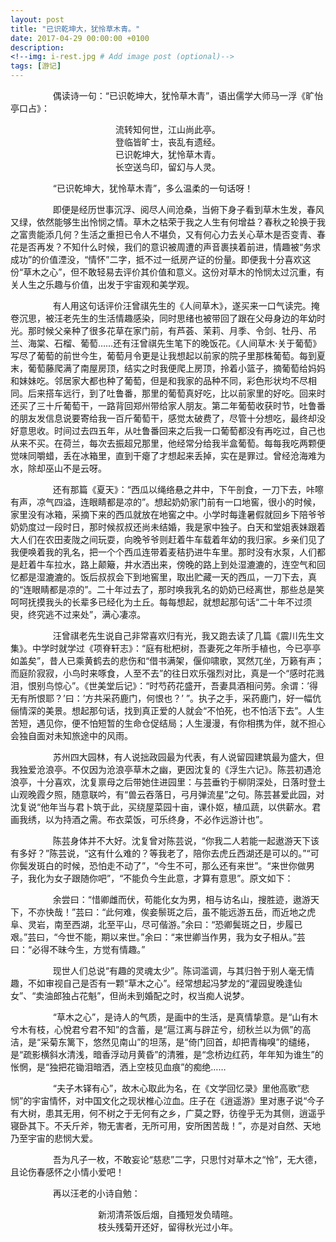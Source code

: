 ```yaml
---
layout: post
title: "已识乾坤大，犹怜草木青。"
date: 2017-04-29 00:00:00 +0100
description: 
<!--img: i-rest.jpg # Add image post (optional)-->
tags: [游记]
---
```



&emsp;
&emsp;
&emsp;&emsp;
偶读诗一句：“已识乾坤大，犹怜草木青”，语出儒学大师马一浮《旷怡亭口占》：
<center>流转知何世，江山尚此亭。</center>
<center>登临皆旷士，丧乱有遗经。</center>
<center>已识乾坤大，犹怜草木青。</center>
<center>长空送鸟印，留幻与人灵。</center>

&emsp;
&emsp;
&emsp;&emsp;
“已识乾坤大，犹怜草木青”，多么温柔的一句话呀！

&emsp;
&emsp;
&emsp;&emsp;
即便是经历世事沉浮、阅尽人间沧桑，当俯下身子看到草木生发，春风又绿，依然能够生出怜悯之情。草木之枯荣于我之人生有何增益？春秋之轮换于我之富贵能添几何？生活之重担已令人不堪负，又有何心力去关心草木是否变青、春花是否再发？不知什么时候，我们的意识被周遭的声音裹挟着前进，情趣被“务求成功”的价值湮没，“情怀”二字，抵不过一纸房产证的份量。即便我十分喜欢这份“草木之心”，但不敢轻易去评价其价值和意义。这份对草木的怜悯太过沉重，有关人生之乐趣与价值，出发于宇宙观和美学观。

&emsp;
&emsp;
&emsp;&emsp;
有人用这句话评价汪曾祺先生的《人间草木》，遂买来一口气读完。掩卷沉思，被汪老先生的生活情趣感染，同时思绪也被带回了跟在父母身边的年幼时光。那时候父亲种了很多花草在家门前，有芦荟、茉莉、月季、令剑、牡丹、吊兰、海棠、石榴、葡萄……还有汪曾祺先生笔下的晚饭花。《人间草木·关于葡萄》写尽了葡萄的前世今生，葡萄月令更是让我想起以前家的院子里那株葡萄。每到夏末，葡萄藤爬满了南屋房顶，结实之时我便爬上房顶，拎着小篮子，摘葡萄给妈妈和妹妹吃。邻居家大都也种了葡萄，但是和我家的品种不同，彩色形状均不尽相同。后来搭车远行，到了吐鲁番，那里的葡萄真好吃，比以前家里的好吃。回来时还买了三十斤葡萄干，一路背回郑州带给家人朋友。第二年葡萄收获时节，吐鲁番的朋友发信息说要寄给我一百斤葡萄干，感觉太破费了，尽管十分想吃，最终却没好意思收。时间过去四五年，从吐鲁番回来之后我一口葡萄都没有再吃过，自己也从来不买。在荷兰，每次去振超兄那里，他经常分给我半盒葡萄。每每我吃两颗便觉味同嚼蜡，丢在冰箱里，直到干瘪了才想起来丢掉，实在是罪过。曾经沧海难为水，除却巫山不是云呀。

&emsp;
&emsp;
&emsp;&emsp;
还有那篇《夏天》：“西瓜以绳络悬之井中，下午剖食，一刀下去，咔嚓有声，凉气四溢，连眼睛都是凉的”。想起奶奶家门前有一口地窖，很小的时候，家里没有冰箱，采摘下来的西瓜就放在地窖之中。小学时每逢暑假就回乡下陪爷爷奶奶度过一段时日，那时候叔叔还尚未结婚，我是家中独子。白天和堂姐表妹跟着大人们在农田麦陇之间玩耍，向晚爷爷则赶着牛车载着年幼的我归家。乡亲们见了我便唤着我的乳名，把一个个西瓜连带着麦秸扔进牛车里。那时没有水泵，人们都是赶着牛车拉水，路上颠簸，井水洒出来，傍晚的路上到处湿漉漉的，连空气和回忆都是湿漉漉的。饭后叔叔会下到地窖里，取出贮藏一天的西瓜，一刀下去，真的“连眼睛都是凉的”。二十年过去了，那时唤我乳名的奶奶已经离世，那些总是笑呵呵抚摸我头的长辈多已经化为土丘。每每想起，就想起那句话“二十年不过须臾，终究逃不过来处”，满心凄凉。

&emsp;
&emsp;
&emsp;&emsp;
汪曾祺老先生说自己非常喜欢归有光，我又跑去读了几篇《震川先生文集》。中学时就学过《项脊轩志》：“庭有枇杷树，吾妻死之年所手植也，今已亭亭如盖矣”，昔人已乘黄鹤去的悲伤和“借书满架，偃仰啸歌，冥然兀坐，万籁有声；而庭阶寂寂，小鸟时来啄食，人至不去”的往日欢乐强烈对比，真是一个“感时花溅泪，恨别鸟惊心”。《世美堂后记》：“时芍药花盛开，吾妻具酒相问劳。余谓：’得无有所恨耶？’曰：’方共采药鹿门，何恨也？’ ”。执子之手，采药鹿门，好一幅伉俪情深的美景。想起那句话，找到真正爱的人就会“不怕死，也不怕活下去”。人生苦短，遇见你，便不怕短暂的生命仓促结局；人生漫漫，有你相携为伴，就不担心会独自面对未知旅途中的风雨。

&emsp;
&emsp;
&emsp;&emsp;
苏州四大园林，有人说拙政园最为代表，有人说留园建筑最为盛大，但我独爱沧浪亭。不仅因为沧浪亭草木之幽，更因沈复的《浮生六记》。陈芸初遇沧浪亭，十分喜欢，沈复禀母之后带她住进园里：与芸垂钓于柳阴深处，日落时登土山观晚霞夕照，随意联吟，有“兽云吞落日，弓月弹流星”之句。陈芸甚爱此园，对沈复说“他年当与君卜筑于此，买绕屋菜园十亩，课仆妪，植瓜蔬，以供薪水。君画我绣，以为持酒之需。布衣菜饭，可乐终身，不必作远游计也”。

&emsp;
&emsp;
&emsp;&emsp;
陈芸身体并不大好。沈复曾对陈芸说，“你我二人若能一起遨游天下该有多好？”陈芸说，“这有什么难的？等我老了，陪你去虎丘西湖还是可以的。”“可你鬓发斑白的时候，恐怕走不动了”，“今生不可，那么还有来世”。“来世你做男子，我化为女子跟随你吧”，“不能负今生此意，才算有意思”。原文如下：

&emsp;
&emsp;
&emsp;&emsp;
余尝曰：“惜卿雌而伏，苟能化女为男，相与访名山，搜胜迹，遨游天下，不亦快哉！”芸曰：“此何难，俟妾鬃斑之后，虽不能远游五岳，而近地之虎阜、灵岩，南至西湖，北至平山，尽可偕游。”余曰：“恐卿鬓斑之日，步履已艰。”芸曰，“今世不能，期以来世。”余曰：“来世卿当作男，我为女子相从。”芸曰：“必得不昧今生，方觉有情趣。”

&emsp;
&emsp;
&emsp;&emsp;
现世人们总说“有趣的灵魂太少”。陈词滥调，与其归咎于别人毫无情趣，不如审视自己是否有一颗“草木之心”。经常想起冯梦龙的“灌园叟晚逢仙女”、“卖油郎独占花魁”，但尚未到婚配之时，权当痴人说梦。

&emsp;
&emsp;
&emsp;&emsp;
“草木之心”，是诗人的气质，是画中的生活，是真情挚意。是“山有木兮木有枝，心悅君兮君不知”的含蓄，是“扈江离与辟芷兮，纫秋兰以为佩”的高洁，是“采菊东篱下，悠然见南山”的坦荡，是“倚门回首，却把青梅嗅”的缱绻，是“疏影横斜水清浅，暗香浮动月黄昏”的清雅，是“念桥边红药，年年知为谁生”的怅惘，是“独把花锄泪暗洒，洒上空枝见血痕”的痴绝……

&emsp;
&emsp;
&emsp;&emsp;
“夫子木铎有心”，故木心取此为名，在《文学回忆录》里他高歌“悲悯”的宇宙情怀，对中国文化之现状椎心泣血。庄子在《逍遥游》里对惠子说“今子有大树，患其无用，何不树之于无何有之乡，广莫之野，彷徨乎无为其侧，逍遥乎寝卧其下。不夭斤斧，物无害者，无所可用，安所困苦哉！”，亦是对自然、天地乃至宇宙的悲悯大爱。

&emsp;
&emsp;
&emsp;&emsp;
吾为凡子一枚，不敢妄论“慈悲”二字，只思忖对草木之“怜”，无大德，且论伤春感怀之小情小爱吧！

&emsp;
&emsp;
&emsp;&emsp;
再以汪老的小诗自勉：
<center>新沏清茶饭后烟，自搔短发负晴暄。 </center>
<center>枝头残菊开还好，留得秋光过小年。</center>